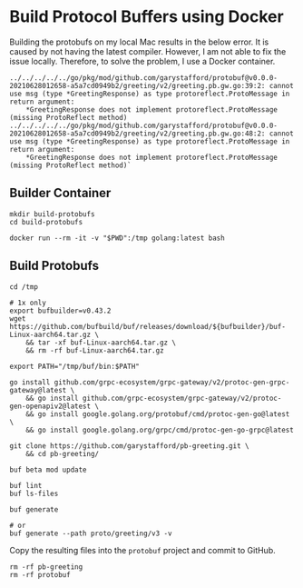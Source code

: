 # Build Protocol Buffers using Docker

Building the protobufs on my local Mac results in the below error. It is caused by not having the latest compiler.
However, I am not able to fix the issue locally. Therefore, to solve the problem, I use a Docker container.

```text
../../../../../go/pkg/mod/github.com/garystafford/protobuf@v0.0.0-20210628012658-a5a7cd0949b2/greeting/v2/greeting.pb.gw.go:39:2: cannot use msg (type *GreetingResponse) as type protoreflect.ProtoMessage in return argument:
	*GreetingResponse does not implement protoreflect.ProtoMessage (missing ProtoReflect method)
../../../../../go/pkg/mod/github.com/garystafford/protobuf@v0.0.0-20210628012658-a5a7cd0949b2/greeting/v2/greeting.pb.gw.go:48:2: cannot use msg (type *GreetingResponse) as type protoreflect.ProtoMessage in return argument:
	*GreetingResponse does not implement protoreflect.ProtoMessage (missing ProtoReflect method)`
```

## Builder Container

```shell
mkdir build-protobufs
cd build-protobufs

docker run --rm -it -v "$PWD":/tmp golang:latest bash
```

## Build Protobufs

```shell
cd /tmp

# 1x only
export bufbuilder=v0.43.2
wget https://github.com/bufbuild/buf/releases/download/${bufbuilder}/buf-Linux-aarch64.tar.gz \
    && tar -xf buf-Linux-aarch64.tar.gz \
    && rm -rf buf-Linux-aarch64.tar.gz

export PATH="/tmp/buf/bin:$PATH"

go install github.com/grpc-ecosystem/grpc-gateway/v2/protoc-gen-grpc-gateway@latest \
    && go install github.com/grpc-ecosystem/grpc-gateway/v2/protoc-gen-openapiv2@latest \
    && go install google.golang.org/protobuf/cmd/protoc-gen-go@latest \
    && go install google.golang.org/grpc/cmd/protoc-gen-go-grpc@latest

git clone https://github.com/garystafford/pb-greeting.git \
    && cd pb-greeting/

buf beta mod update

buf lint
buf ls-files

buf generate

# or
buf generate --path proto/greeting/v3 -v
```

Copy the resulting files into the `protobuf` project and commit to GitHub.

```shell
rm -rf pb-greeting
rm -rf protobuf
```

